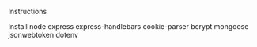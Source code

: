 Instructions

Install
node
express
express-handlebars
cookie-parser
bcrypt
mongoose
jsonwebtoken
dotenv